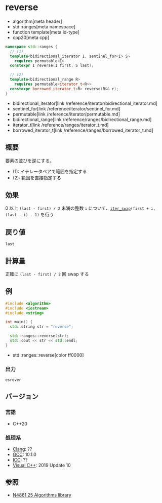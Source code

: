 # reverse
* algorithm[meta header]
* std::ranges[meta namespace]
* function template[meta id-type]
* cpp20[meta cpp]

```cpp
namespace std::ranges {
  // (1)
  template<bidirectional_iterator I, sentinel_for<I> S>
    requires permutable<I>
  constexpr I reverse(I first, S last);

  // (2)
  template<bidirectional_range R>
    requires permutable<iterator_t<R>>
  constexpr borrowed_iterator_t<R> reverse(R&& r);
}
```
* bidirectional_iterator[link /reference/iterator/bidirectional_iterator.md]
* sentinel_for[link /reference/iterator/sentinel_for.md]
* permutable[link /reference/iterator/permutable.md]
* bidirectional_range[link /reference/ranges/bidirectional_range.md]
* iterator_t[link /reference/ranges/iterator_t.md]
* borrowed_iterator_t[link /reference/ranges/borrowed_iterator_t.md]

## 概要
要素の並びを逆にする。

* (1): イテレータペアで範囲を指定する
* (2): 範囲を直接指定する


## 効果
0 以上 `(last - first) / 2` 未満の整数 `i` について、[`iter_swap`](iter_swap.md)`(first + i, (last - i) - 1)` を行う


## 戻り値
`last`


## 計算量
正確に `(last - first) / 2` 回 swap する


## 例
```cpp example
#include <algorithm>
#include <iostream>
#include <string>

int main() {
  std::string str = "reverse";

  std::ranges::reverse(str);
  std::cout << str << std::endl;
}
```
* std::ranges::reverse[color ff0000]

### 出力
```
esrever
```


## バージョン
### 言語
- C++20

### 処理系
- [Clang](/implementation.md#clang): ??
- [GCC](/implementation.md#gcc): 10.1.0
- [ICC](/implementation.md#icc): ??
- [Visual C++](/implementation.md#visual_cpp): 2019 Update 10

## 参照
- [N4861 25 Algorithms library](https://timsong-cpp.github.io/cppwp/n4861/algorithms)
